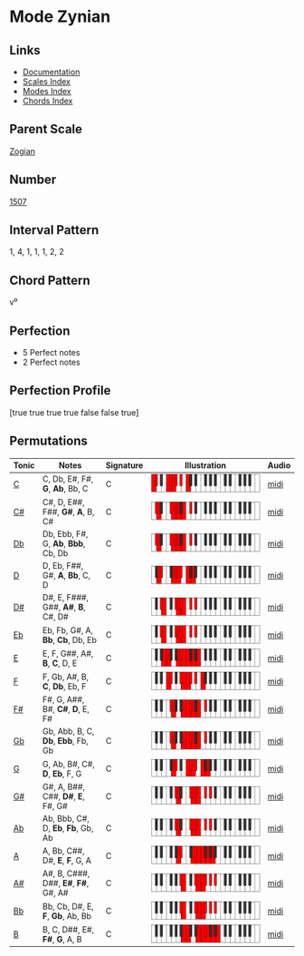 # Mode Zynian

## Links

- [Documentation](index.md)
- [Scales Index](Scales.md)
- [Modes Index](Modes.md)
- [Chords Index](Chords.md)

## Parent Scale

[Zogian](ScaleZogian.md)

## Number

[1507](https://ianring.com/musictheory/scales/1507)

## Interval Pattern

1, 4, 1, 1, 1, 2, 2

## Chord Pattern

v⁰

## Perfection

- 5 Perfect notes
- 2 Perfect notes

## Perfection Profile

[true true true true false false true]

## Permutations

| Tonic | Notes | Signature | Illustration | Audio |
|-------|-------|-----------|--------------|-------|
| [C](ModeCNaturalZynian.md) | C, Db, E#, F#, **G**, **Ab**, Bb, C | C | ![CNaturalZynian](ModeCNaturalZynian.png) | [midi](https://github.com/edipermadi/music/blob/main/docs/ModeCNaturalZynian.mid?raw=true) |
| [C#](ModeCSharpZynian.md) | C#, D, E##, F##, **G#**, **A**, B, C# | C | ![CSharpZynian](ModeCSharpZynian.png) | [midi](https://github.com/edipermadi/music/blob/main/docs/ModeCSharpZynian.mid?raw=true) |
| [Db](ModeDFlatZynian.md) | Db, Ebb, F#, G, **Ab**, **Bbb**, Cb, Db | C | ![DFlatZynian](ModeDFlatZynian.png) | [midi](https://github.com/edipermadi/music/blob/main/docs/ModeDFlatZynian.mid?raw=true) |
| [D](ModeDNaturalZynian.md) | D, Eb, F##, G#, **A**, **Bb**, C, D | C | ![DNaturalZynian](ModeDNaturalZynian.png) | [midi](https://github.com/edipermadi/music/blob/main/docs/ModeDNaturalZynian.mid?raw=true) |
| [D#](ModeDSharpZynian.md) | D#, E, F###, G##, **A#**, **B**, C#, D# | C | ![DSharpZynian](ModeDSharpZynian.png) | [midi](https://github.com/edipermadi/music/blob/main/docs/ModeDSharpZynian.mid?raw=true) |
| [Eb](ModeEFlatZynian.md) | Eb, Fb, G#, A, **Bb**, **Cb**, Db, Eb | C | ![EFlatZynian](ModeEFlatZynian.png) | [midi](https://github.com/edipermadi/music/blob/main/docs/ModeEFlatZynian.mid?raw=true) |
| [E](ModeENaturalZynian.md) | E, F, G##, A#, **B**, **C**, D, E | C | ![ENaturalZynian](ModeENaturalZynian.png) | [midi](https://github.com/edipermadi/music/blob/main/docs/ModeENaturalZynian.mid?raw=true) |
| [F](ModeFNaturalZynian.md) | F, Gb, A#, B, **C**, **Db**, Eb, F | C | ![FNaturalZynian](ModeFNaturalZynian.png) | [midi](https://github.com/edipermadi/music/blob/main/docs/ModeFNaturalZynian.mid?raw=true) |
| [F#](ModeFSharpZynian.md) | F#, G, A##, B#, **C#**, **D**, E, F# | C | ![FSharpZynian](ModeFSharpZynian.png) | [midi](https://github.com/edipermadi/music/blob/main/docs/ModeFSharpZynian.mid?raw=true) |
| [Gb](ModeGFlatZynian.md) | Gb, Abb, B, C, **Db**, **Ebb**, Fb, Gb | C | ![GFlatZynian](ModeGFlatZynian.png) | [midi](https://github.com/edipermadi/music/blob/main/docs/ModeGFlatZynian.mid?raw=true) |
| [G](ModeGNaturalZynian.md) | G, Ab, B#, C#, **D**, **Eb**, F, G | C | ![GNaturalZynian](ModeGNaturalZynian.png) | [midi](https://github.com/edipermadi/music/blob/main/docs/ModeGNaturalZynian.mid?raw=true) |
| [G#](ModeGSharpZynian.md) | G#, A, B##, C##, **D#**, **E**, F#, G# | C | ![GSharpZynian](ModeGSharpZynian.png) | [midi](https://github.com/edipermadi/music/blob/main/docs/ModeGSharpZynian.mid?raw=true) |
| [Ab](ModeAFlatZynian.md) | Ab, Bbb, C#, D, **Eb**, **Fb**, Gb, Ab | C | ![AFlatZynian](ModeAFlatZynian.png) | [midi](https://github.com/edipermadi/music/blob/main/docs/ModeAFlatZynian.mid?raw=true) |
| [A](ModeANaturalZynian.md) | A, Bb, C##, D#, **E**, **F**, G, A | C | ![ANaturalZynian](ModeANaturalZynian.png) | [midi](https://github.com/edipermadi/music/blob/main/docs/ModeANaturalZynian.mid?raw=true) |
| [A#](ModeASharpZynian.md) | A#, B, C###, D##, **E#**, **F#**, G#, A# | C | ![ASharpZynian](ModeASharpZynian.png) | [midi](https://github.com/edipermadi/music/blob/main/docs/ModeASharpZynian.mid?raw=true) |
| [Bb](ModeBFlatZynian.md) | Bb, Cb, D#, E, **F**, **Gb**, Ab, Bb | C | ![BFlatZynian](ModeBFlatZynian.png) | [midi](https://github.com/edipermadi/music/blob/main/docs/ModeBFlatZynian.mid?raw=true) |
| [B](ModeBNaturalZynian.md) | B, C, D##, E#, **F#**, **G**, A, B | C | ![BNaturalZynian](ModeBNaturalZynian.png) | [midi](https://github.com/edipermadi/music/blob/main/docs/ModeBNaturalZynian.mid?raw=true) |
